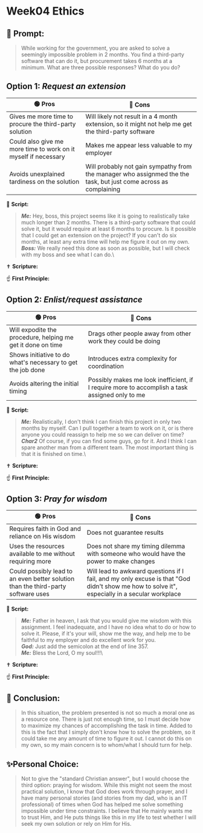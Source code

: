 # Week04 Ethics
## 🤔 Prompt:
> While working for the government, you are asked to solve a seemingly impossible problem in 2 months. You find a third-party software that can do it, but procurement takes 6 months at a minimum. What are three possible responses? What do you do?

## Option 1: _Request an extension_

| 🟢 Pros      | 🔴 Cons       |
| ------------- | ------------- |
| Gives me more time to procure the third-party solution | Will likely not result in a 4 month extension, so it might not help me get the third-party software |
| Could also give me more time to work on it myself if necessary | Makes me appear less valuable to my employer |
| Avoids unexplained tardiness on the solution | Will probably not gain sympathy from the manager who assignmed the the task, but just come across as complaining |


📜 __Script:__
> ___Me:___ Hey, boss, this project seems like it is going to realistically take much longer than 2 months. There is a third-party software that could solve it, but it would require at least 6 months to procure. Is it possible that I could get an extension on the project? If you can't do six months, at least any extra time will help me figure it out on my own.\
> ___Boss:___ We really need this done as soon as possible, but I will check with my boss and see what I can do.\

✝ __Scripture:__
> 

☝ __First Principle:__
> 

## Option 2: _Enlist/request assistance_

| 🟢 Pros      | 🔴 Cons       |
| ------------- | ------------- |
| Will expodite the procedure, helping me get it done on time | Drags other people away from other work they could be doing |
| Shows initiative to do what's necessary to get the job done | Introduces extra complexity for coordination |
| Avoids altering the initial timing | Possibly makes me look inefficient, if I require more to accomplish a task assigned only to me |

📜 __Script:__
> ___Me:___ Realistically, I don't think I can finish this project in only two months by myself. Can I pull together a team to work on it, or is there anyone you could reassign to help me so we can deliver on time?\
> ___Char2___ Of course, if you can find some guys, go for it. And I think I can spare another man from a different team. The most important thing is that it is finished on time.\

✝ __Scripture:__
> 

☝ __First Principle:__
> 

## Option 3: _Pray for wisdom_

| 🟢 Pros      | 🔴 Cons       |
| ------------- | ------------- |
| Requires faith in God and reliance on His wisdom | Does not guarantee results |
| Uses the resources available to me without requiring more | Does not share my timing dilemma with someone who would have the power to make changes |
| Could possibly lead to an even better solution than the third-party software uses | Will lead to awkward questions if I fail, and my only excuse is that "God didn't show me how to solve it", especially in a secular workplace |

📜 __Script:__
> ___Me:___ Father in heaven, I ask that you would give me wisdom with this assignment. I feel inadequate, and I have no idea what to do or how to solve it. Please, if it's your will, show me the way, and help me to be faithful to my employer and do excellent work for you.\
> ___God:___ Just add the semicolon at the end of line 357.\
> ___Me:___ Bless the Lord, O my soul!!!\

✝ __Scripture:__
> 

☝ __First Principle:__
> 

## 🏁 Conclusion:
> In this situation, the problem presented is not so much a moral one as a resource one. There is just not enough time, so I must decide how to maximize my chances of accomplishing the task in time. Added to this is the fact that I simply don't know how to solve the problem, so it could take me any amount of time to figure it out. I cannot do this on my own, so my main concern is to whom/what I should turn for help.

## ✨Personal Choice:
> Not to give the "standard Christian answer", but I would choose the third option: praying for wisdom. While this might not seem the most practical solution, I know that God does work through prayer, and I have many personal stories (and stories from my dad, who is an IT professional) of times when God has helped me solve something impossible under time constraints. I believe that He mainly wants me to trust Him, and He puts things like this in my life to test whether I will seek my own solution or rely on Him for His.